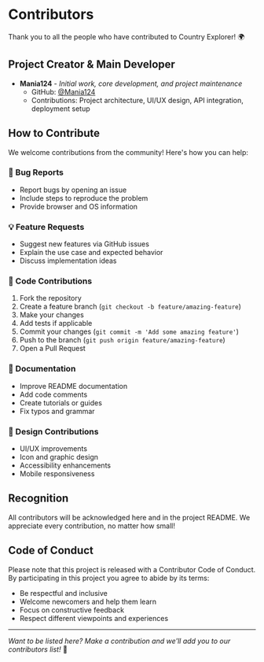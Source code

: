 # Contributors

Thank you to all the people who have contributed to Country Explorer! 🌍

## Project Creator & Main Developer

- **Mania124** - *Initial work, core development, and project maintenance*
  - GitHub: [@Mania124](https://github.com/Mania124)
  - Contributions: Project architecture, UI/UX design, API integration, deployment setup

## How to Contribute

We welcome contributions from the community! Here's how you can help:

### 🐛 Bug Reports
- Report bugs by opening an issue
- Include steps to reproduce the problem
- Provide browser and OS information

### 💡 Feature Requests
- Suggest new features via GitHub issues
- Explain the use case and expected behavior
- Discuss implementation ideas

### 🔧 Code Contributions
1. Fork the repository
2. Create a feature branch (`git checkout -b feature/amazing-feature`)
3. Make your changes
4. Add tests if applicable
5. Commit your changes (`git commit -m 'Add some amazing feature'`)
6. Push to the branch (`git push origin feature/amazing-feature`)
7. Open a Pull Request

### 📝 Documentation
- Improve README documentation
- Add code comments
- Create tutorials or guides
- Fix typos and grammar

### 🎨 Design Contributions
- UI/UX improvements
- Icon and graphic design
- Accessibility enhancements
- Mobile responsiveness

## Recognition

All contributors will be acknowledged here and in the project README. We appreciate every contribution, no matter how small!

## Code of Conduct

Please note that this project is released with a Contributor Code of Conduct. By participating in this project you agree to abide by its terms:

- Be respectful and inclusive
- Welcome newcomers and help them learn
- Focus on constructive feedback
- Respect different viewpoints and experiences

---

*Want to be listed here? Make a contribution and we'll add you to our contributors list!* 🚀
